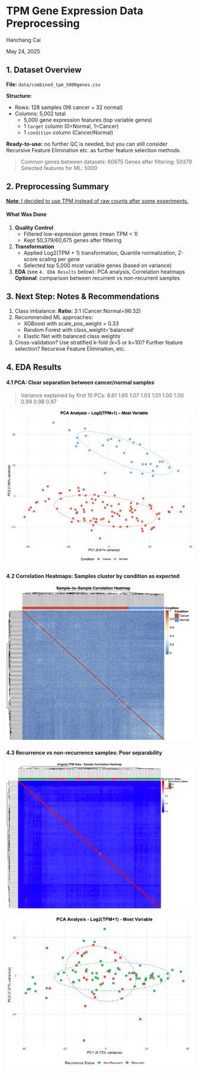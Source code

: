 # TPM Gene Expression Data Preprocessing

Hanchang Cai

May 24, 2025

## 1. Dataset Overview

**File:** `data/combined_tpm_5000genes.csv`

**Structure:**

- Rows: 128 samples (96 cancer + 32 normal)
- Columns: 5,002 total
  - 5,000 gene expression features (top variable genes)
  - 1 `target` column (0=Normal, 1=Cancer)
  - 1 `condition` column (Cancer/Normal)

**Ready-to-use:** no further QC is needed, but you can still consider Recursive Feature Elimination etc. as further feature selection methods.

> Common genes between datasets: 60675 
> Genes after filtering: 50379 
> Selected features for ML: 5000 

## 2. Preprocessing Summary

<u>**Note**: I decided to use TPM instead of raw counts after some experiments.</u>

#### What Was Done

1. **Quality Control**
   - Filtered low-expression genes (mean TPM < 1)
   - Kept 50,379/60,675 genes after filtering
2. **Transformation**
   - Applied Log2(TPM + 1) transformation, Quantile normalization, Z-score scaling per gene
   - Selected top 5,000 most variable genes (based on variance)
3. **EDA** (see `4. EDA Results` below): PCA analysis, Correlation heatmaps
   **Optional**: comparison between recurrent vs non-recurrent samples

## 3. Next Step: Notes & Recommendations

1. Class imbalance: **Ratio:** 3:1 (Cancer:Normal=96:32)
2. Recommended ML approaches:
      - XGBoost with scale_pos_weight = 0.33
      - Random Forest with class_weight='balanced'
      - Elastic Net with balanced class weights
3. Cross-validation? Use stratified k-fold (k=5 or k=10)?
   Further feature selection? Recursive Feature Elimination, etc.

## 4. EDA Results

#### 4.1 PCA: Clear separation between cancer/normal samples

> Variance explained by first 10 PCs:
> 6.61 1.65 1.07 1.03 1.01 1.00 1.00 0.99 0.98 0.97

![PCA Analysis](./plots/PCA.png)

#### 4.2 Correlation Heatmaps: Samples cluster by condition as expected

![Correlation Heatmap](./plots/heatmap.png)

#### 4.3 Recurrence vs non-recurrence samples: Poor separability

![Recur_Cor](./plots/recur_heatmap.png)

![Recur_PCA](./plots/recur_PCA.png)